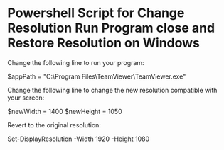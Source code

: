 # Powershell Script for Change Resolution Run Program close and Restore Resolution on Windows

Change the following line to run your program:

$appPath = "C:\Program Files\TeamViewer\TeamViewer.exe"

Change the following line to change the new resolution compatible with your screen:

$newWidth = 1400
$newHeight = 1050

Revert to the original resolution:

Set-DisplayResolution -Width 1920 -Height 1080

